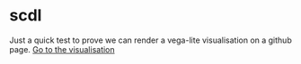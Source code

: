 # scdl
Just a quick test to prove we can render a vega-lite visualisation on a github page.
[Go to the visualisation](site/scdl_vis.html)
